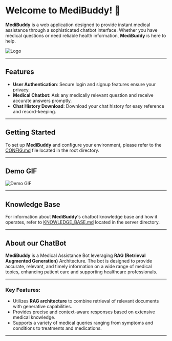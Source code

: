 # Welcome to MediBuddy! 🤖

**MediBuddy** is a web application designed to provide instant medical assistance through a sophisticated chatbot interface. Whether you have medical questions or need reliable health information, **MediBuddy** is here to help.

![Logo](demo_data/cartoon-bot.png)

---

## Features

- **User Authentication**: Secure login and signup features ensure your privacy.
- **Medical Chatbot**: Ask any medically relevant question and receive accurate answers promptly.
- **Chat History Download**: Download your chat history for easy reference and record-keeping.

---

## Getting Started

To set up **MediBuddy** and configure your environment, please refer to the [CONFIG.md](CONFIG.md) file located in the root directory.

---

## Demo GIF

![Demo GIF](demo_data/demo-gif.gif)

---

## Knowledge Base

For information about **MediBuddy**'s chatbot knowledge base and how it operates, refer to [KNOWLEDGE_BASE.md](server/KNOWLEDGE_BASE.md) located in the server directory.

---

## About our ChatBot

**MediBuddy** is a Medical Assistance Bot leveraging **RAG (Retrieval Augmented Generation)** Architecture. The bot is designed to provide accurate, relevant, and timely information on a wide range of medical topics, enhancing patient care and supporting healthcare professionals.

---

### Key Features:
- Utilizes **RAG architecture** to combine retrieval of relevant documents with generative capabilities.
- Provides precise and context-aware responses based on extensive medical knowledge.
- Supports a variety of medical queries ranging from symptoms and conditions to treatments and medications.
  

---
